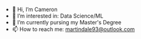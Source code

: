 - 👋 Hi, I’m Cameron
- 👀 I’m interested in: Data Science/ML
- 🌱 I’m currently pursing my Master's Degree
- 📫 How to reach me: martindale93@outlook.com 

<!---
cam93/cam93 is a ✨ special ✨ repository because its `README.md` (this file) appears on your GitHub profile.
You can click the Preview link to take a look at your changes.
--->
